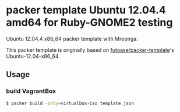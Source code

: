 packer template Ubuntu 12.04.4 amd64 for Ruby-GNOME2 testing
===

Ubuntu 12.04.4 x86_64 packer template with Mroonga.

This packer template is originally based on [futoase/packer-template](https://github.com/futoase/packer-template)'s Ubuntu-12.04-x86_64.

## Usage

### build VagrantBox

```bash
$ packer build -only=virtualbox-iso template.json
```

